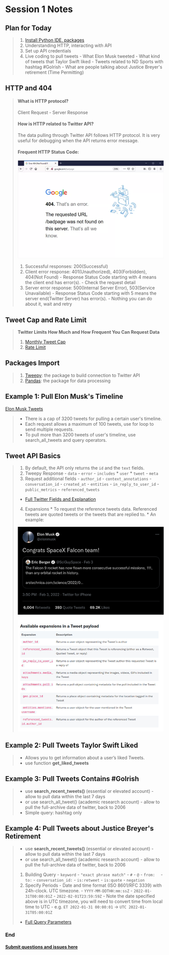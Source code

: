 # Session 1 Notes

## Plan for Today
> 1. [Install Python IDE, packages](Python_IDE_Setup.md)
> 2. Understanding HTTP, interacting with API
> 3. Set up API credentials
> 4. Live coding to pull tweets
    - What Elon Musk tweeted
    - What kind of tweets that Taylor Swift liked
    - Tweets related to ND Sports with hashtag #GoIrish
    - What are people talking about Justice Breyer's retirement (Time Permitting)


## HTTP and 404
>  #### What is HTTP protocol?
>  Client Request - Server Response
>  #### How is HTTP related to Twitter API?
>  The data pulling through Twitter API follows HTTP protocol. It is very useful for debugging when the API returns error message.
> #### Frequent HTTP Status Code:
> ![404](source/google404.webp)
> 1. Successful responses: 200(Successful)
> 2. Client error response: 401(Unauthorized), 403(Forbidden), 404(Not Found)
     - Response Status Code starting with 4 means the client end has error(s).
     - Check the request detail
> 3. Server error response: 500(Internal Server Error), 503(Service Unavailable)
     - Response Status Code starting with 5 means the server end(Twitter Server) has error(s).
     - Nothing you can do about it, wait and retry

## Tweet Cap and Rate Limit
> **Twitter Limits How Much and How Frequent You Can Request Data**
> 1. [Monthly Tweet Cap](https://developer.twitter.com/en/portal/dashboard)
> 2. [Rate Limit](https://developer.twitter.com/en/portal/products)

## Packages Import
> 1. [Tweepy](https://docs.tweepy.org/en/stable/getting_started.html): the package to build connection to Twitter API
> 2. [Pandas](https://pandas.pydata.org/docs/getting_started/overview.html): the package for data processing

## Example 1: Pull Elon Musk's Timeline
   [Elon Musk Tweets](https://twitter.com/elonmusk)

   > - There is a cap of 3200 tweets for pulling a certain user's timeline.
   > - Each request allows a maximum of 100 tweets, use for loop to send multiple requests.
   > - To pull more than 3200 tweets of user's timeline, use search_all_tweets and query operators.

## Tweet API Basics
  > 1. By default, the API only returns the ```id``` and the ```text``` fields.
  > 2. Tweepy Response
    - ```data```
    - ```error```
    - ```includes```
        * ```user```
        * ```tweet```
    - ```meta```
  > 3. Request additional fields
    - ```author_id```
    - ```context_annotations```
    - ```conversation_id```
    - ```created_at```
    - ```entities```
    - ```in_reply_to_user_id```
    - ```public_metrics```
    - ```referenced_tweets```
  > * [Full Twitter Fields and Explanation](https://developer.twitter.com/en/docs/twitter-api/data-dictionary/object-model/tweet)
  > 4. Expansions
    * To request the reference tweets data. Referenced tweets are quoted tweets or the tweets that are replied to.
    * An example:
  >   
  > ![Quoted Tweets](source/QuotedTweet.png)
  >
  > ![Expansions](source/Expansions.png)

## Example 2: Pull Tweets Taylor Swift Liked

   > - Allows you to get information about a user’s liked Tweets.
   > - use function **get_liked_tweets**

## Example 3: Pull Tweets Contains #GoIrish

   > - use **search_recent_tweets()** (essential or elevated account)
     - allow to pull data within the last 7 days
   > - or use search_all_tweet() (academic research account)
     - allow to pull the full-archive data of twitter, back to 2006
   > - Simple query: hashtag only

## Example 4: Pull Tweets about Justice Breyer's Retirement

   > - use **search_recent_tweets()** (essential or elevated account)
     - allow to pull data within the last 7 days
   > - or use search_all_tweet() (academic research account)
     - allow to pull the full-archive data of twitter, back to 2006
   > 1. Building Query
        - ```keyword```
        - ```"exact phrase match"```
        - ```#```
        - ```@```
        - ```from:	```
        - ```to:```
        - ```conversation_id:```
        - ```is:retweet```
        - ```is:quote```
        - ```negation```
> 2. Specify Periods
    - Date and time format (ISO 8601/RFC 3339) with 24h-clock. UTC timezone.
      - ``` YYYY-MM-DDTHH:mm:ssZ ```
      - ``` 2022-01-31T00:00:01Z ```
      - ``` 2022-02-01T23:59:59Z ```
    - Note the date specified above is in UTC timezone, you will need to convert time from local time to UTC
      - e.g. ```ET 2022-01-31 00:00:01``` -> ```UTC 2022-01-31T05:00:01Z```
  > * [Full Query Parameters](https://developer.twitter.com/en/docs/twitter-api/tweets/search/integrate/build-a-query)


### End

  ####  [Submit questions and issues here](https://github.com/Lucy-Family-Institute/CSSR-Workshop-Twitter/issues) ####
